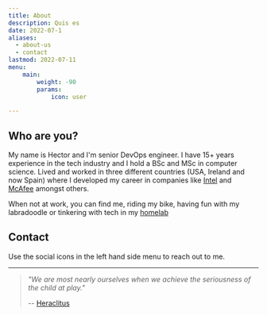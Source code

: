 ```yaml
---
title: About
description: Quis es
date: 2022-07-1
aliases:
  - about-us
  - contact
lastmod: 2022-07-11
menu:
    main:
        weight: -90
        params:
            icon: user

---
```


## Who are you?

My name is Hector and I'm senior DevOps engineer. I have 15+ years experience in the tech industry and I hold a BSc and MSc in computer science. Lived and worked in three different countries (USA, Ireland and now Spain) where I developed my career in companies like [Intel](https://www.intel.com/) and [McAfee](https://www.mcafee.com/) amongst others.

When not at work, you can find me, riding my bike, having fun with my labradoodle or tinkering with tech in my [homelab](/categories/homelab/)

## Contact

Use the social icons in the left hand side menu to reach out to me.

---

> *"We are most nearly ourselves when we achieve the seriousness of the child at play."*
>
> -- [Heraclitus](https://en.wikipedia.org/wiki/Heraclitus)
